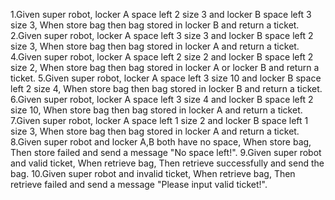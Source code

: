 1.Given super robot, locker A space left 2 size 3 and locker B space left 3 size 3, When store bag then bag stored in locker B and return a ticket.
2.Given super robot, locker A space left 3 size 3 and locker B space left 2 size 3, When store bag then bag stored in locker A and return a ticket.
4.Given super robot, locker A space left 2 size 2 and locker B space left 2 size 2, When store bag then bag stored in locker A or locker B and return a ticket.
5.Given super robot, locker A space left 3 size 10 and locker B space left 2 size 4, When store bag then bag stored in locker B and return a ticket.
6.Given super robot, locker A space left 3 size 4 and locker B space left 2 size 10, When store bag then bag stored in locker A and return a ticket.
7.Given super robot, locker A space left 1 size 2 and locker B space left 1 size 3, When store bag then bag stored in locker A and return a ticket.
8.Given super robot and locker A,B both have no space, When store bag, Then store failed and send a message "No space left!".
9.Given super robot and valid ticket, When retrieve bag, Then retrieve successfully and send the bag.
10.Given super robot and invalid ticket, When retrieve bag, Then retrieve failed and send a message "Please input valid ticket!".
